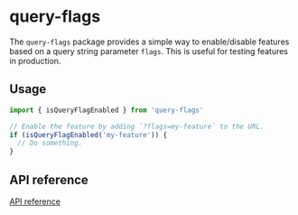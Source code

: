 # query-flags

The `query-flags` package provides a simple way to enable/disable features based on a query string parameter `flags`. This is useful for testing features in production.

## Usage

```ts
import { isQueryFlagEnabled } from 'query-flags'

// Enable the feature by adding `?flags=my-feature` to the URL.
if (isQueryFlagEnabled('my-feature')) {
  // Do something.
}
```

## API reference

[API reference](https://apiref.page/package/query-flags)
